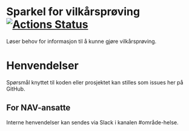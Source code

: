 Sparkel for vilkårsprøving [![Actions Status](https://github.com/navikt/helse-sparkel-vilkarsproving/workflows/master/badge.svg)](https://github.com/navikt/helse-sparkel-vilkarsproving/actions)
=============

Løser behov for informasjon til å kunne gjøre vilkårsprøving.

# Henvendelser

Spørsmål knyttet til koden eller prosjektet kan stilles som issues her på GitHub.

## For NAV-ansatte

Interne henvendelser kan sendes via Slack i kanalen #område-helse.
